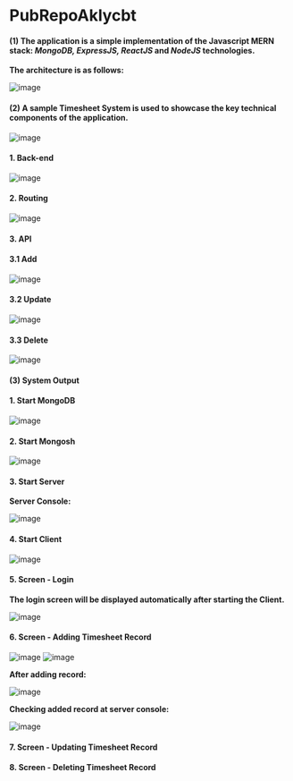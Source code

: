# PubRepoAklycbt
#### (1) The application is a simple implementation of the Javascript __MERN__ stack: _MongoDB, ExpressJS, ReactJS_ and _NodeJS_ technologies.

__The architecture is as follows:__

![image](https://user-images.githubusercontent.com/87492917/131129130-ffec1355-47b0-42c8-b642-42a836b310c9.png)

#### (2) A sample Timesheet System is used to showcase the key technical components of the application.

![image](https://user-images.githubusercontent.com/87492917/131128790-88561357-a428-4d15-a7b0-3e330a6e9a56.png)

#### 1. Back-end

![image](https://user-images.githubusercontent.com/87492917/131130549-d7af6d5d-afae-4d7f-8ea8-609bc9b6d641.png)

#### 2. Routing

![image](https://user-images.githubusercontent.com/87492917/131130829-2ff1e201-71d1-49f8-a899-c7f7f94e44b2.png)

#### 3. API

####    3.1 Add

![image](https://user-images.githubusercontent.com/87492917/131141596-0eae6713-1384-4340-8e49-ce6e1027440b.png)

####    3.2 Update

![image](https://user-images.githubusercontent.com/87492917/131141682-9ffeaae5-2248-4794-a074-7f70332fba9a.png)

####    3.3 Delete

![image](https://user-images.githubusercontent.com/87492917/131141730-676fded3-8c79-48f7-9c41-fce7532f5bd0.png)

#### (3) System Output

#### 1. Start MongoDB

![image](https://user-images.githubusercontent.com/87492917/131142680-61ed339d-df50-47ca-a597-e0ba1cd6e41f.png)

#### 2. Start Mongosh

![image](https://user-images.githubusercontent.com/87492917/131142650-4fdb76e1-d043-4aae-a9a5-3f4d07a3c335.png)

#### 3. Start Server

__Server Console:__

![image](https://user-images.githubusercontent.com/87492917/131142958-73e22c00-143a-4fa7-98b5-df6a54c55979.png)

#### 4. Start Client

![image](https://user-images.githubusercontent.com/87492917/131142593-3e58155a-4867-4817-95a1-9a0f02f61a78.png)

#### 5. Screen - Login

__The login screen will be displayed automatically after starting the Client.__

![image](https://user-images.githubusercontent.com/87492917/131144678-444e3873-be24-41de-96e3-a03f98dfe9a1.png)

#### 6. Screen - Adding Timesheet Record

![image](https://user-images.githubusercontent.com/87492917/131145038-1e2c592f-2a25-460e-9d98-d79754f701b6.png)
![image](https://user-images.githubusercontent.com/87492917/131145112-4e606d65-cf09-4436-a89b-6d428b8c833e.png)

__After adding record:__

![image](https://user-images.githubusercontent.com/87492917/131145155-f3826eb9-a72b-4ba2-bca0-4466bc61f482.png)

__Checking added record at server console:__

![image](https://user-images.githubusercontent.com/87492917/131145439-916463da-37c2-4ecd-ab0c-0e48bd43df80.png)

#### 7. Screen - Updating Timesheet Record

#### 8. Screen - Deleting Timesheet Record

